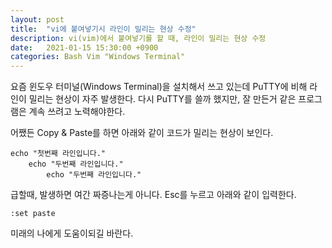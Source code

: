 ```yaml
---
layout: post
title:  "vi에 붙여넣기시 라인이 밀리는 현상 수정"
description: vi(vim)에서 붙여넣기를 할 때, 라인이 밀리는 현상 수정
date:   2021-01-15 15:30:00 +0900
categories: Bash Vim "Windows Terminal"
---
```

요즘 윈도우 터미널(Windows Terminal)을 설치해서 쓰고 있는데 PuTTY에 비해 라인이 밀리는 현상이 자주 발생한다.
다시 PuTTY를 쓸까 했지만, 잘 만든거 같은 프로그램은 계속 쓰려고 노력해야한다.

어쨌든 Copy & Paste를 하면 아래와 같이 코드가 밀리는 현상이 보인다.
```vim
echo "첫번째 라인입니다."
    echo "두번째 라인입니다."
        echo "두번째 라인입니다."
```
급할때, 발생하면 여간 짜증나는게 아니다. Esc를 누르고 아래와 같이 입력한다.
```vim
:set paste
```
미래의 나에게 도움이되길 바란다.
